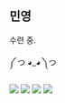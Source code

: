 ## 민영

수련 중. 

༼ つ ◕_◕ ༽つ

<img src="https://img.shields.io/badge/-C++-3776AB?style=flat&logo=C++&logoColor=white"/></a>
<img src="https://img.shields.io/badge/-Python-3776AB?style=flat&logo=Python&logoColor=white"/></a>
<img src="https://img.shields.io/badge/-Ren'Py-FF7F7F?style=flat&logo=Ren'Py&logoColor=white"/></a>
<img src="https://img.shields.io/badge/-Unity-000000?style=flat&logo=Unity&logoColor=white"/></a>


